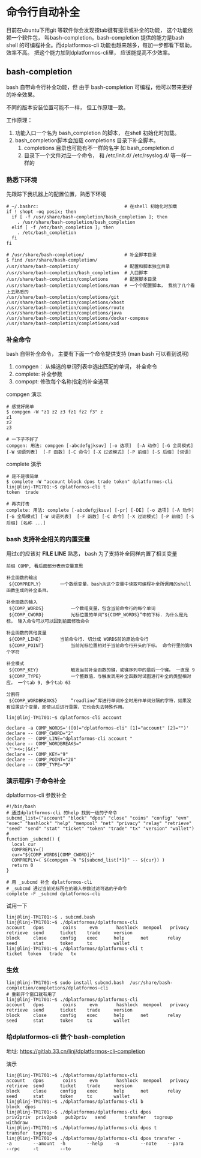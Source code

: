 # 命令行自动补全

  目前在ubuntu下用git 等软件你会发现按tab键有提示或补全的功能， 这个功能依赖一个软件包， 叫bash-completion。bash-completion 提供的能力是bash shell 的可编程补全。而dplatformos-cli 功能也越来越多，每加一步都看下帮助， 效率不高。 把这个能力加到dplatformos-cli里， 应该能提高不少效率。

## bash-completion

bash 自带命令行补全功能，但 由于 bash-completion 可编程，他可以带来更好的补全效果。 

不同的版本安装位置可能不一样， 但工作原理一致。

工作原理：
  1. 功能入口一个名为 bash_completion 的脚本， 在shell 初始化时加载。
  1. bash_completion脚本会加载 completions 目录下补全脚本。 
     1. completions 目录也可能有不一样的名字 如 bash_completion.d
     1. 目录下一个文件对应一个命令， 和 /etc/init.d/ /etc/rsyslog.d/ 等一样一样的
  
### 熟悉下环境

 先跟踪下我机器上的配置位置，熟悉下环境
``` 
# ~/.bashrc:                                # 在shell 初始化时加载
if ! shopt -oq posix; then
  if [ -f /usr/share/bash-completion/bash_completion ]; then
    . /usr/share/bash-completion/bash_completion
  elif [ -f /etc/bash_completion ]; then
    . /etc/bash_completion
  fi
fi

# /usr/share/bash-completion/               # 补全脚本目录
$ find /usr/share/bash-completion/ 
/usr/share/bash-completion/                 # 配置和脚本独立目录
/usr/share/bash-completion/bash_completion  # 入口脚本
/usr/share/bash-completion/completions      # 配置脚本目录
/usr/share/bash-completion/completions/man  # 一个个配置脚本， 我挑了几个看上去熟悉的
/usr/share/bash-completion/completions/git
/usr/share/bash-completion/completions/xhost
/usr/share/bash-completion/completions/route
/usr/share/bash-completion/completions/java
/usr/share/bash-completion/completions/docker-compose
/usr/share/bash-completion/completions/xxd
```

### 补全命令

bash 自带补全命令， 主要有下面一个命令提供支持 (man bash 可以看到说明)
 1. compgen： 从候选的单词列表中选出匹配的单词， 补全命令
 1. complete: 补全参数
 1. compopt:  修改每个名称指定的补全选项

compgen 演示
```
# 感觉好简单
$ compgen -W "z1 z2 z3 fz1 fz2 f3" z
z1
z2
z3

# 一下子不好了
compgen: 用法: compgen [-abcdefgjksuv] [-o 选项]  [-A 动作] [-G 全局模式] [-W 词语列表]  [-F 函数] [-C 命令] [-X 过滤模式] [-P 前缀] [-S 后缀] [词语]
```

complete 演示
```
# 是不是很简单
$ complete -W "account block dpos trade token" dplatformos-cli
linj@linj-TM1701:~$ dplatformos-cli t
token  trade  

# 再次打击
complete: 用法: complete [-abcdefgjksuv] [-pr] [-DE] [-o 选项] [-A 动作] [-G 全局模式] [-W 词语列表]  [-F 函数] [-C 命令] [-X 过滤模式] [-P 前缀] [-S 后缀] [名称 ...]
```

### bash 支持补全相关的内置变量

用过c的应该对 __FILE__ __LINE__ 熟悉， bash 为了支持补全同样内置了相关变量

```
前缀 COMP, 看后面部分表示变量意思

补全函数的输出
 ${COMPREPLY}   	一个数组变量，bash从这个变量中读取可编程补全所调用的shell函数生成的补全条目。

补全函数的输入
 ${COMP_WORDS}          一个数组变量，包含当前命令行的每个单词 
 ${COMP_CWORD}          光标位置的单词“${COMP_WORDS}”中的下标. 为什么是光标， 输入命令可以可以回到前面修改命令

补全函数的其他变量
 ${COMP_LINE}		当前命令行. 切分成 WORDS前的原始命令行
 ${COMP_POINT}          当前光标位置相对于当前命令行开头的下标。 命令行里的第N个字符

补全模式
 ${COMP_KEY}            触发当前补全函数的键，或键序列中的最后一个键。 一直是 9
 ${COMP_TYPE}           一个整数值，与触发调用补全函数时试图进行补全的类型相对应。 一个tab 9, 多个tab 63

分割符
 ${COMP_WORDBREAKS}     “readline”库进行单词补全时用作单词分隔的字符，如果没有设置这个变量，即使以后进行重置，它也会失去特殊作用。
```

```
linj@linj-TM1701:~$ dplatformos-cli account 

declare -a COMP_WORDS='([0]="dplatformos-cli" [1]="account" [2]="")'
declare -- COMP_CWORD="2"
declare -- COMP_LINE="dplatformos-cli account "
declare -- COMP_WORDBREAKS=" 	
\"'><=;|&(:"
declare -- COMP_KEY="9"
declare -- COMP_POINT="20"
declare -- COMP_TYPE="9"
```

### 演示程序1 子命令补全

dplatformos-cli 参数补全
```
#!/bin/bash
# 通过dplatformos-cli 的help 找到一级的子命令
subcmd_list=("account" "block" "dpos" "close" "coins" "config" "evm" "exec" "hashlock" "help" "mempool" "net" "privacy" "relay" "retrieve" "seed" "send" "stat" "ticket" "token" "trade" "tx" "version" "wallet")
#
function _subcmd() {
  local cur
  COMPREPLY=()
  cur="${COMP_WORDS[COMP_CWORD]}"
  COMPREPLY=( $(compgen -W "${subcmd_list[*]}" -- ${cur}) )
  return 0
}

# 用 _subcmd 补全 dplatformos-cli
# _subcmd 通过当前光标所在的输入参数过滤可选的子命令
complete -F _subcmd dplatformos-cli
```

试用一下
```
linj@linj-TM1701:~$ . subcmd.bash  
linj@linj-TM1701:~$ ./dplatformos/dplatformos-cli 
account   dpos       coins     evm       hashlock  mempool   privacy   retrieve  send      ticket    trade     version   
block     close     config    exec      help      net       relay     seed      stat      token     tx        wallet    
linj@linj-TM1701:~$ ./dplatformos/dplatformos-cli t
ticket  token   trade   tx      
```

### 生效

```
linj@linj-TM1701:~$ sudo install subcmd.bash  /usr/share/bash-completion/completions/dplatformos-cli
# 重新开个窗口就有用了
linj@linj-TM1701:~$ ./dplatformos/dplatformos-cli 
account   dpos       coins     evm       hashlock  mempool   privacy   retrieve  send      ticket    trade     version   
block     close     config    exec      help      net       relay     seed      stat      token     tx        wallet    
```

### 给dplatformos-cli 做个 bash-completion


 地址: https://gitlab.33.cn/linj/dplatformos-cli-completion

演示
```
linj@linj-TM1701:~$ ./dplatformos/dplatformos-cli 
account   dpos       coins     evm       hashlock  mempool   privacy   retrieve  send      ticket    trade     version   
block     close     config    exec      help      net       relay     seed      stat      token     tx        wallet    
linj@linj-TM1701:~$ ./dplatformos/dplatformos-cli b
block  dpos    
linj@linj-TM1701:~$ ./dplatformos/dplatformos-cli dpos 
priv2priv  priv2pub   pub2priv   send       transfer   txgroup    withdraw   
linj@linj-TM1701:~$ ./dplatformos/dplatformos-cli dpos t
transfer  txgroup   
linj@linj-TM1701:~$ ./dplatformos/dplatformos-cli dpos transfer -
-a        --amount  -h        --help    -n        --note    --para    --rpc     -t        --to  
```

